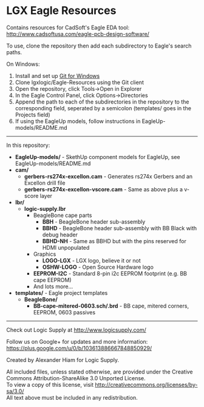 LGX Eagle Resources
====================

Contains resources for CadSoft's Eagle EDA tool: http://www.cadsoftusa.com/eagle-pcb-design-software/

To use, clone the repository then add each subdirectory to Eagle's search paths.

On Windows:
 1. Install and set up [Git for Windows](http://windows.github.com/)
 2. Clone lgxlogic/Eagle-Resources using the Git client
 3. Open the repository, click Tools->Open in Explorer
 4. In the Eagle Control Panel, click Options->Directories
 5. Append the path to each of the subdirectories in the repository to the corresponding field, 
 seperated by a semicolon (templates/ goes in the Projects field)
 6. If using the EagleUp models, follow instructions in EagleUp-models/README.md

----

In this repository:

 * **EagleUp-models/** - SkethUp component models for EagleUp, see EagleUp-models/README.md
 * **cam/**
   * **gerbers-rs274x-excellon.cam** - Generates rs274x Gerbers and an Excellon drill file
   * **gerbers-rs274x-excellon-vscore.cam** - Same as above plus a v-score layer
 * **lbr/**
   * **logic-supply.lbr**
     * BeagleBone cape parts
         * **BBH** - BeagleBone header sub-assembly
         * **BBHD** - BeagleBone header sub-assembly with BB Black with debug header
         * **BBHD-NH** - Same as BBHD but with the pins reserved for HDMI unpopulated
     * Graphics
         * **LOGO-LGX** - LGX logo, believe it or not
         * **OSHW-LOGO** - Open Source Hardware logo
     * **EEPROM-I2C** - Standard 8-pin i2c EEPROM footprint (e.g. BB cape EEPROM)
     * And lots more...
 * **templates/** - Eagle project templates
   * **BeagleBone/**
     * **BB-cape-mitered-0603.sch/.brd** - BB cape, mitered corners, EEPROM, 0603 passives

----

Check out Logic Supply at http://www.logicsupply.com/

Follow us on Google+ for updates and more information: https://plus.google.com/u/0/b/103613886667848850929/

Created by Alexander Hiam for Logic Supply.

All included files, unless stated otherwise, are provided under the Creative Commons Attribution-ShareAlike 3.0 Unported License.   
To view a copy of this license, visit http://creativecommons.org/licenses/by-sa/3.0/  
All text above must be included in any redistribution.